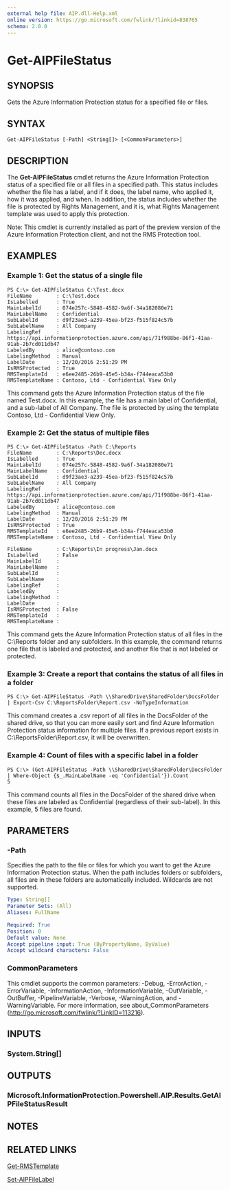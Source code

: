 ```yaml
---
external help file: AIP.dll-Help.xml
online version: https://go.microsoft.com/fwlink/?linkid=838765
schema: 2.0.0
---
```


# Get-AIPFileStatus

## SYNOPSIS
Gets the Azure Information Protection status for a specified file or files.

## SYNTAX

```
Get-AIPFileStatus [-Path] <String[]> [<CommonParameters>]
```

## DESCRIPTION
The **Get-AIPFileStatus** cmdlet returns the Azure Information Protection status of a specified file or all files in a specified path. This status includes whether the file has a label, and if it does, the label name, who applied it, how it was applied, and when. In addition, the status includes whether the file is protected by Rights Management, and it is, what Rights Management template was used to apply this protection.  

Note: This cmdlet is currently installed as part of the preview version of the Azure Information Protection client, and not the RMS Protection tool.

## EXAMPLES

### Example 1: Get the status of a single file
```
PS C:\> Get-AIPFileStatus C:\Test.docx
FileName        : C:\Test.docx
IsLabelled      : True
MainLabelId     : 074e257c-5848-4582-9a6f-34a182080e71
MainLabelName   : Confidential
SubLabelId      : d9f23ae3-a239-45ea-bf23-f515f824c57b
SubLabelName    : All Company
LabelingRef     : https://api.informationprotection.azure.com/api/71f988be-86f1-41aa-91ab-2b7cd011db47
LabeledBy       : alice@contoso.com
LabelingMethod  : Manual
LabelDate       : 12/20/2016 2:51:29 PM
IsRMSProtected  : True
RMSTemplateId   : e6ee2485-26b9-45e5-b34a-f744eaca53b0
RMSTemplateName : Contoso, Ltd - Confidential View Only
```

This command gets the Azure Information Protection status of the file named Test.docx. In this example, the file has a main label of Confidential, and a sub-label of All Company. The file is protected by using the template Contoso, Ltd - Confidential View Only.

### Example 2: Get the status of multiple files
```
PS C:\> Get-AIPFileStatus -Path C:\Reports
FileName        : C:\Reports\Dec.docx
IsLabelled      : True
MainLabelId     : 074e257c-5848-4582-9a6f-34a182080e71
MainLabelName   : Confidential
SubLabelId      : d9f23ae3-a239-45ea-bf23-f515f824c57b
SubLabelName    : All Company
LabelingRef     : https://api.informationprotection.azure.com/api/71f988be-86f1-41aa-91ab-2b7cd011db47
LabeledBy       : alice@contoso.com
LabelingMethod  : Manual
LabelDate       : 12/20/2016 2:51:29 PM
IsRMSProtected  : True
RMSTemplateId   : e6ee2485-26b9-45e5-b34a-f744eaca53b0
RMSTemplateName : Contoso, Ltd - Confidential View Only

FileName        : C:\Reports\In progress\Jan.docx
IsLabelled      : False
MainLabelId     : 
MainLabelName   : 
SubLabelId      : 
SubLabelName    : 
LabelingRef     : 
LabeledBy       : 
LabelingMethod  : 
LabelDate       : 
IsRMSProtected  : False
RMSTemplateId   : 
RMSTemplateName : 
```

This command gets the Azure Information Protection status of all files in the C:\Reports folder and any subfolders. In this example, the command returns one file that is labeled and protected, and another file that is not labeled or protected.

### Example 3: Create a report that contains the status of all files in a folder
```
PS C:\> Get-AIPFileStatus -Path \\SharedDrive\SharedFolder\DocsFolder | Export-Csv C:\ReportsFolder\Report.csv -NoTypeInformation
```

This command creates a .csv report of all files in the DocsFolder of the shared drive, so that you can more easily sort and find Azure Information Protection status information for multiple files. If a previous report exists in C:\ReportsFolder\Report.csv, it will be overwritten.

### Example 4: Count of files with a specific label in a folder
```
PS C:\> (Get-AIPFileStatus -Path \\SharedDrive\SharedFolder\DocsFolder | Where-Object {$_.MainLabelName -eq 'Confidential'}).Count
5
```

This command counts all files in the DocsFolder of the shared drive when these files are labeled as Confidential (regardless of their sub-label). In this example, 5 files are found.

## PARAMETERS

### -Path
Specifies the path to the file or files for which you want to get the Azure Information Protection status. When the path includes folders or subfolders, all files are in these folders are automatically included. Wildcards are not supported.

```yaml
Type: String[]
Parameter Sets: (All)
Aliases: FullName

Required: True
Position: 0
Default value: None
Accept pipeline input: True (ByPropertyName, ByValue)
Accept wildcard characters: False
```

### CommonParameters
This cmdlet supports the common parameters: -Debug, -ErrorAction, -ErrorVariable, -InformationAction, -InformationVariable, -OutVariable, -OutBuffer, -PipelineVariable, -Verbose, -WarningAction, and -WarningVariable. For more information, see about_CommonParameters (http://go.microsoft.com/fwlink/?LinkID=113216).

## INPUTS

### System.String[]

## OUTPUTS

### Microsoft.InformationProtection.Powershell.AIP.Results.GetAIPFileStatusResult

## NOTES

## RELATED LINKS

[Get-RMSTemplate](./Get-RMSTemplate.md)

[Set-AIPFileLabel](./Set-AIPFileLabel.md)
